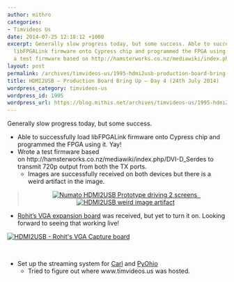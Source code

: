 ```yaml
---
author: mithro
categories:
- Timvideos Us
date: 2014-07-25 12:18:12 +1000
excerpt: Generally slow progress today, but some success. Able to successfully load
  libFPGALink firmware onto Cypress chip and programmed the FPGA using it. Yay! Wrote
  a test firmware based on http://hamsterworks.co.nz/mediawiki/index.php/DVI-D_Serdes...
layout: post
permalink: /archives/timvideos-us/1995-hdmi2usb-production-board-bring-up-day-4-24th-july-2014
title: HDMI2USB – Production Board Bring Up – Day 4 (24th July 2014)
wordpress_category: timvideos-us
wordpress_id: 1995
wordpress_url: https://blog.mithis.net/archives/timvideos-us/1995-hdmi2usb-production-board-bring-up-day-4-24th-july-2014
---
```


<div class="entry-content">
<p>Generally slow progress today, but some success.</p>
<ul>
<li>Able to successfully load libFPGALink firmware onto Cypress chip and programmed the FPGA using it. Yay!</li>
<li>Wrote a test firmware based on http://hamsterworks.co.nz/mediawiki/index.php/DVI-D_Serdes to transmit 720p output from both the TX ports.
<ul>
<li>Images are successfully received on both devices but there is a weird artifact in the image.</li>
</ul>
</li>
</ul>
<blockquote>
<p style="text-align: center;"> <a href="/assets/images/wp-content/uploads/2014/07/IMG_20140725_0029322.jpg" | relative_url }}"><img alt="Numato HDMI2USB Prototype driving 2 screens" class="alignnone wp-image-1997 size-medium" height="300" sizes="(max-width: 225px) 100vw, 225px" src="/assets/images/wp-content/uploads/2014/07/IMG_20140725_0029322-225x300.jpg" | relative_url }}" srcset="/assets/images/wp-content/uploads/2014/07/IMG_20140725_0029322-225x300.jpg 225w, https://blog.mithis.net/wp-content/uploads/2014/07/IMG_20140725_0029322-768x1024.jpg 768w, https://blog.mithis.net/wp-content/uploads/2014/07/IMG_20140725_0029322-900x1200.jpg 900w" width="225"/>  <img alt="HDMI2USB weird image artifact" class="alignnone wp-image-1998" height="300" sizes="(max-width: 400px) 100vw, 400px" src="/assets/images/wp-content/uploads/2014/07/IMG_20140725_003008-300x225.jpg" | relative_url }}" srcset="/assets/images/wp-content/uploads/2014/07/IMG_20140725_003008-300x225.jpg 300w, https://blog.mithis.net/wp-content/uploads/2014/07/IMG_20140725_003008-1024x768.jpg 1024w, https://blog.mithis.net/wp-content/uploads/2014/07/IMG_20140725_003008-900x675.jpg 900w" width="400"/></a></p>
</blockquote>
<ul>
<li><a href="http://dreamsxtrinsic.blogspot.com.au/">Rohit’s VGA expansion board</a> was received, but yet to turn it on. Looking forward to seeing that working live!</li>
</ul>
<p><a href="/assets/images/wp-content/uploads/2014/07/IMG_20140725_010725.jpg" | relative_url }}"><img alt="HDMI2USB - Rohit's VGA Capture board" class="aligncenter wp-image-2000 size-medium" height="300" sizes="(max-width: 225px) 100vw, 225px" src="/assets/images/wp-content/uploads/2014/07/IMG_20140725_010725-225x300.jpg" | relative_url }}" srcset="/assets/images/wp-content/uploads/2014/07/IMG_20140725_010725-225x300.jpg 225w, https://blog.mithis.net/wp-content/uploads/2014/07/IMG_20140725_010725-768x1024.jpg 768w, https://blog.mithis.net/wp-content/uploads/2014/07/IMG_20140725_010725-900x1200.jpg 900w" width="225"/></a></p>
<p> </p>
<ul>
<li>Set up the streaming system for <a href="http://nextdayvideo.com">Carl</a> and <a href="http://www.pyohio.org/">PyOhio</a>
<ul>
<li>Tried to figure out where www.timvideos.us was hosted.</li>
</ul>
</li>
</ul>
</div>